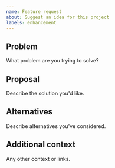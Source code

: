 ```yaml
---
name: Feature request
about: Suggest an idea for this project
labels: enhancement
---
```


## Problem

What problem are you trying to solve?

## Proposal

Describe the solution you'd like.

## Alternatives

Describe alternatives you've considered.

## Additional context

Any other context or links.

